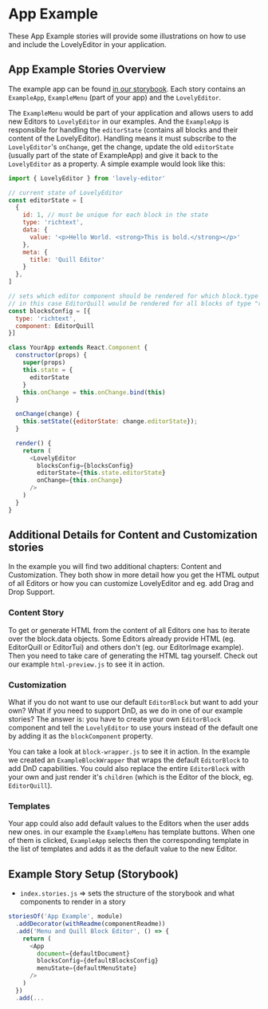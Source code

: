 # App Example

These App Example stories will provide some illustrations on how to use and
include the LovelyEditor in your application.

## App Example Stories Overview

The example app can be found [in our storybook](https://lovely-editor.netlify.com/).
Each story contains an `ExampleApp`, `ExampleMenu` (part of your app) and the
`LovelyEditor`.

The `ExampleMenu` would be part of your application and allows users to add new
Editors to `LovelyEditor` in our examples. And the `ExampleApp` is responsible for
handling the `editorState` (contains all blocks and their content of the
LovelyEditor). Handling means it must subscribe to the `LovelyEditor`'s `onChange`,
get the change, update the old `editorState` (usually part of the state of
ExampleApp) and give it back to the `LovelyEditor` as a property. A simple
example would look like this:

```js
import { LovelyEditor } from 'lovely-editor'

// current state of LovelyEditor
const editorState = [
  {
    id: 1, // must be unique for each block in the state
    type: 'richtext',
    data: {
      value: '<p>Hello World. <strong>This is bold.</strong></p>'
    },
    meta: {
      title: 'Quill Editor'
    }
  },
]

// sets which editor component should be rendered for which block.type
// in this case EditorQuill would be rendered for all blocks of type "richtext"
const blocksConfig = [{
  type: 'richtext',
  component: EditorQuill
}]

class YourApp extends React.Component {
  constructor(props) {
    super(props)
    this.state = {
      editorState
    }
    this.onChange = this.onChange.bind(this)
  }

  onChange(change) {
    this.setState({editorState: change.editorState});
  }

  render() {
    return (
      <LovelyEditor
        blocksConfig={blocksConfig}
        editorState={this.state.editorState}
        onChange={this.onChange}
      />
    )
  }
}
```

## Additional Details for Content and Customization stories

In the example you will find two additional chapters: Content and Customization.
They both show in more detail how you get the HTML output of all Editors or
how you can customize LovelyEditor and eg. add Drag and Drop Support.

### Content Story

To get or generate HTML from the content of all Editors one has to iterate over
the block.data objects. Some Editors already provide HTML (eg. EditorQuill or
EditorTui) and others don't (eg. our EditorImage example). Then you need to take
care of generating the HTML tag yourself. Check out our example `html-preview.js`
to see it in action.

### Customization

What if you do not want to use our default `EditorBlock` but want to add your own?
What if you need to support DnD, as we do in one of our example stories? The answer
is: you have to create your own `EditorBlock` component and tell the `LovelyEditor`
to use yours instead of the default one by adding it as the `blockComponent`
property.

You can take a look at `block-wrapper.js` to see it in action. In the example we
created an `ExampleBlockWrapper` that wraps the default `EditorBlock` to add
DnD capabilities. You could also replace the entire `EditorBlock` with your own
and just render it's `children` (which is the Editor of the block, eg. `EditorQuill`).

### Templates

Your app could also add default values to the Editors when the user adds new ones.
in our example the `ExampleMenu` has template buttons. When one of them is clicked,
`ExampleApp` selects then the corresponding template in the list of templates and
adds it as the default value to the new Editor.

## Example Story Setup (Storybook)

* `index.stories.js` => sets the structure of the storybook and what components
  to render in a story

```js
storiesOf('App Example', module)
  .addDecorator(withReadme(componentReadme))
  .add('Menu and Quill Block Editor', () => {
    return (
      <App
        document={defaultDocument}
        blocksConfig={defaultBlocksConfig}
        menuState={defaultMenuState}
      />
    )
  })
  .add(...
```
